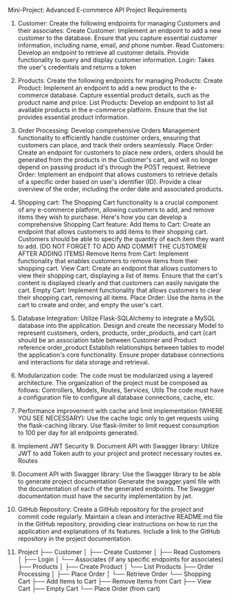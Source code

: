 Mini-Project: Advanced E-commerce API
Project Requirements

1.	Customer: Create the following endpoints for managing Customers and their associates:
Create Customer: Implement an endpoint to add a new customer to the database. Ensure that you capture essential customer information, including name, email, and phone number.
Read Customers: Develop an endpoint to retrieve all customer details. Provide functionality to query and display customer information.
Login: Takes the user's credentials and returns a token

2.	Products: Create the following endpoints for managing Products:
Create Product: Implement an endpoint to add a new product to the e-commerce database. Capture essential product details, such as the product name and price.
List Products: Develop an endpoint to list all available products in the e-commerce platform. Ensure that the list provides essential product information.

3.	Order Processing: Develop comprehensive Orders Management functionality to efficiently handle customer orders, ensuring that customers can place, and track their orders seamlessly.
Place Order: Create an endpoint for customers to place new orders, orders should be generated from the products in the Customer's cart, and will no longer depend on passing product id's through the POST request.
Retrieve Order: Implement an endpoint that allows customers to retrieve details of a specific order based on user's identifier (ID). Provide a clear overview of the order, including the order date and associated products.

4.	Shopping cart: The Shopping Cart functionality is a crucial component of any e-commerce platform, allowing customers to add, and remove items they wish to purchase. Here's how you can develop a comprehensive Shopping Cart feature: 
Add Items to Cart: Create an endpoint that allows customers to add items to their shopping cart. Customers should be able to specify the quantity of each item they want to add. (DO NOT FORGET TO ADD AND COMMIT THE CUSTOMER AFTER ADDING ITEMS)
Remove Items from Cart: Implement functionality that enables customers to remove items from their shopping cart.
View Cart: Create an endpoint that allows customers to view their shopping cart, displaying a list of items. Ensure that the cart's content is displayed clearly and that customers can easily navigate the cart.
Empty Cart: Implement functionality that allows customers to clear their shopping cart, removing all items.
Place Order: Use the items in the cart to create and order, and empty the user's cart.

5.	Database Integration:
Utilize Flask-SQLAlchemy to integrate a MySQL database into the application.
Design and create the necessary Model to represent customers, orders, products, order_products, and cart (cart should be an association table between Customer and Product reference order_product
Establish relationships between tables to model the application's core functionality.
Ensure proper database connections and interactions for data storage and retrieval.

6.	Modularization code:
The code must be modularized using a layered architecture. The organization of the project must be composed as follows: Controllers, Models, Routes, Services, Utils
The code must have a configuration file to configure all database connections, cache, etc.

7.	Performance improvement with cache and limit implementation (WHERE YOU SEE NECESSARY):
Use the cache logic only to get requests using the flask-caching library.
Use flask-limiter to limit request consumption to 100 per day for all endpoints generated.

8.	Implement JWT Security 9. Document API with Swagger library:
Utilize JWT to add Token auth to your project and protect necessary routes ex. Routes

9.	Document API with Swagger library:
Use the Swagger library to be able to generate project documentation
Generate the swagger.yaml file with the documentation of each of the generated endpoints.
The Swagger documentation must have the security implementation by jwt.
10.	GitHub Repository:
Create a GitHub repository for the project and commit code regularly.
Maintain a clean and interactive README.md file in the GitHub repository, providing clear instructions on how to run the application and explanations of its features.
Include a link to the GitHub repository in the project documentation.

11.	Project
├── Customer
│   ├── Create Customer
│   ├── Read Customers
│   ├── Login
│   └── Associates (if any specific endpoints for associates)
├── Products
│   ├── Create Product
│   └── List Products
├── Order Processing
│   ├── Place Order
│   └── Retrieve Order
└── Shopping Cart
├── Add Items to Cart
├── Remove Items from Cart
├── View Cart
├── Empty Cart
└── Place Order (from cart)



